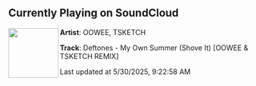 ## Currently Playing on SoundCloud

[<img align="left" width="100" src="https://i1.sndcdn.com/artworks-iBL7Ihx21JyAiPVj-21PpAQ-t500x500.jpg">](https://soundcloud.com/ooweemusic/deftones-my-own-summer?in=saxurn/sets/h2whoa/)

**Artist**: OOWEE, TSKETCH 

**Track**: Deftones - My Own Summer (Shove It) [OOWEE & TSKETCH REMIX]

Last updated at 5/30/2025, 9:22:58 AM
